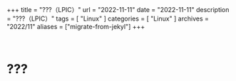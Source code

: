 +++
title = "???（LPIC）"
url = "2022-11-11"
date = "2022-11-11"
description = "???（LPIC）"
tags = [
  "Linux"
]
categories = [
  "Linux"
]
archives = "2022/11"
aliases = ["migrate-from-jekyl"]
+++

<br>

# ???

